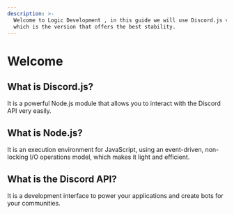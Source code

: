 ```yaml
---
description: >-
  Welcome to Logic Development , in this guide we will use Discord.js v11.3.2
  which is the version that offers the best stability.
---
```


# Welcome

## What is Discord.js?

It is a powerful Node.js module that allows you to interact with the Discord API very easily.

## What is Node.js?

It is an execution environment for JavaScript, using an event-driven, non-locking I/O operations model, which makes it light and efficient.

## What is the Discord API?

It is a development interface to power your applications and create bots for your communities.

